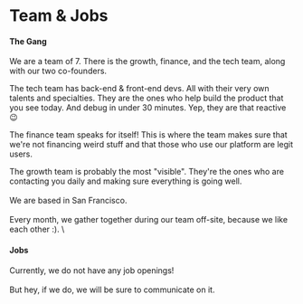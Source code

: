 # Team & Jobs

#### The Gang

We are a team of 7. There is the growth, finance, and the tech team, along with our two co-founders.&#x20;

The tech team has back-end & front-end devs. All with their very own talents and specialties. They are the ones who help build the product that you see today. And debug in under 30 minutes. Yep, they are that reactive :wink:

The finance team speaks for itself! This is where the team makes sure that we're not financing weird stuff and that those who use our platform are legit users.&#x20;

The growth team is probably the most "visible". They're the ones who are contacting you daily and making sure everything is going well.  \
\
We are based in San Francisco. \
\
Every month, we gather together during our team off-site, because we like each other :). \


#### Jobs

Currently, we do not have any job openings! \
\
But hey, if we do, we will be sure to communicate on it.&#x20;


